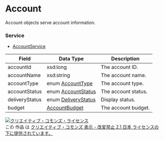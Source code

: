 # Account
Account objects serve account information.
### Service
+ [AccountService](../services/AccountService.md)

| Field | Data Type | Description | 
|---|---|---|
| accountId| xsd:long| The account ID. |
| accountName| xsd:string| The account name. |
| accountType| enum <a href="../data/AccountType.md">AccountType</a>| The account type. |
| accountStatus| enum <a href="../data/AccountStatus.md">AccountStatus</a>| The account status. |
| deliveryStatus| enum <a href="../data/DeliveryStatus.md">DeliveryStatus</a>| Display status. |
| budget| <a href="../data/AccountBudget.md">AccountBudget</a>| The account budget. |
<a rel="license" href="http://creativecommons.org/licenses/by-nd/2.1/jp/"><img alt="クリエイティブ・コモンズ・ライセンス" style="border-width:0" src="https://i.creativecommons.org/l/by-nd/2.1/jp/88x31.png" /></a><br />この 作品 は <a rel="license" href="http://creativecommons.org/licenses/by-nd/2.1/jp/">クリエイティブ・コモンズ 表示 - 改変禁止 2.1 日本 ライセンスの下に提供されています。</a>

